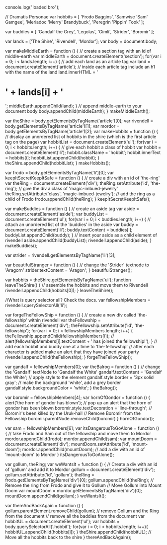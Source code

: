 console.log("loaded bro");

// Dramatis Personae
var hobbits = [
  'Frodo Baggins',
  'Samwise \'Sam\' Gamgee',
  'Meriadoc \'Merry\' Brandybuck',
  'Peregrin \'Pippin\' Took'
];

var buddies = [
  'Gandalf the Grey',
  'Legolas',
  'Gimli',
  'Strider',
  'Boromir'
];

var lands = ['The Shire', 'Rivendell', 'Mordor'];
var body = document.body;

var makeMiddleEarth = function () {
    // create a section tag with an id of middle-earth
    var middleEarth = document.createElement('section');
    for(var i = 0; i < lands.length; i++) {
      // add each land as an article tag
      var land = document.createElement('article');
      // inside each article tag include an h1 with the name of the land
      land.innerHTML = '<h1>' + lands[i] + '</h1>';
      middleEarth.appendChild(land);
    }
    // append middle-earth to your document body
    body.appendChild(middleEarth);
}
makeMiddleEarth();


var theShire = body.getElementsByTagName('article')[0];
var rivendell = body.getElementsByTagName('article')[1];
var mordor = body.getElementsByTagName('article')[2];
var makeHobbits = function () {
  // display an unordered list of hobbits in the shire (which is the first article tag on the page)
  var hobbitList = document.createElement('ul');
  for(var i = 0; i < hobbits.length; i++) {
  // give each hobbit a class of hobbit
    var hobbit = document.createElement('li');
    hobbit.className = 'hobbit';
    hobbit.innerText = hobbits[i];
    hobbitList.appendChild(hobbit);
  }
  theShire.appendChild(hobbitList);
}
makeHobbits();


var frodo = body.getElementsByTagName('li')[0];
var keepItSecretKeepItSafe = function () {
  // create a div with an id of 'the-ring'
  var theRing = document.createElement('div');
  theRing.setAttribute('id', 'the-ring');
  // give the div a class of 'magic-imbued-jewelry'
  theRing.setAttribute('class', 'magic-imbued-jewelry');
  // add the ring as a child of Frodo
  frodo.appendChild(theRing);
}
keepItSecretKeepItSafe();


var makeBuddies = function () {
  // create an aside tag
  var aside = document.createElement('aside');
  var buddyList = document.createElement('ul');
  for(var i = 0; i < buddies.length; i++) {
    // attach an unordered list of the 'buddies' in the aside
    var buddy = document.createElement('li');
    buddy.textContent = buddies[i];
    buddyList.appendChild(buddy);
  }
  // insert your aside as a child element of rivendell
  aside.appendChild(buddyList);
  rivendell.appendChild(aside);
}
makeBuddies();


var strider = rivendell.getElementsByTagName('li')[3];

var beautifulStranger = function () {
  // change the 'Strider' textnode to 'Aragorn'
  strider.textContent = 'Aragon';
}
beautifulStranger();


var hobbits = theShire.getElementsByTagName('ul');
function leaveTheShire() {
  // assemble the hobbits and move them to Rivendell
  rivendell.appendChild(hobbits[0]);
}
leaveTheShire();

//What is query selector all? Check the docs. 
var fellowshipMembers = rivendell.querySelectorAll('li');

var forgeTheFellowShip = function () {
  // create a new div called 'the-fellowship' within rivendell
  var theFellowship = document.createElement('div');
  theFellowship.setAttribute('id', 'the-fellowship');
  for(var i = 0; i < fellowshipMembers.length; i++) {
    theFellowship.appendChild(fellowshipMembers[i]);
    // alert(fellowshipMembers[i].textContent + ' has joined the fellowship!');
  }
  // add each hobbit and buddy one at a time to 'the-fellowship'
  // after each character is added make an alert that they have joined your party
  rivendell.appendChild(theFellowship);
}
forgeTheFellowShip();


var gandalf = fellowshipMembers[0];
var theBalrog = function () {
  // change the 'Gandalf' textNode to 'Gandalf the White'
  gandalf.textContent = 'Gandalf the White';
  // apply style to the element
  gandalf.style.border = '3px solid gray';
  // make the background 'white', add a grey border
  gandalf.style.backgroundColor = 'white';
}
theBalrog();


var boromir = fellowshipMembers[4];
var hornOfGondor = function () {
  alert('the horn of gondor has blown');
  // pop up an alert that the horn of gondor has been blown
  boromir.style.textDecoration = 'line-through';
  // Boromir's been killed by the Uruk-hai!
  // Remove Boromir from the Fellowship
  boromir.parentNode.removeChild(boromir)
}
hornOfGondor();


var sam = fellowshipMembers[6];
var itsDangerousToGoAlone = function () {
  // take Frodo and Sam out of the fellowship and move them to Mordor
  mordor.appendChild(frodo);
  mordor.appendChild(sam);
  var mountDoom = document.createElement('div');
  mountDoom.setAttribute('id', 'mount-doom');
  mordor.appendChild(mountDoom);
  // add a div with an id of 'mount-doom' to Mordor
}
itsDangerousToGoAlone();


var gollum, theRing;
var weWantsIt = function () {
  // Create a div with an id of 'gollum' and add it to Mordor
  gollum = document.createElement('div');
  gollum.setAttribute('id', 'gollum');
  theRing = frodo.getElementsByTagName('div')[0];
  gollum.appendChild(theRing);
  // Remove the ring from Frodo and give it to Gollum
  // Move Gollum into Mount Doom
  var mountDoom = mordor.getElementsByTagName('div')[0];
  mountDoom.appendChild(gollum);
}
weWantsIt();


var thereAndBackAgain = function () {
  gollum.parentElement.removeChild(gollum);
  // remove Gollum and the Ring from the document
  // remove all the baddies from the document
  var hobbitUL = document.createElement('ul');
  var hobbits = body.querySelectorAll('.hobbit');
  for(var i = 0; i < hobbits.length; i++){
    hobbitUL.appendChild(hobbits[i]);
  }
  theShire.appendChild(hobbitUL);
  // Move all the hobbits back to the shire
}
thereAndBackAgain();
